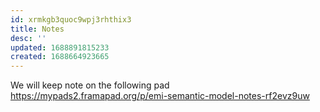 ```yaml
---
id: xrmkgb3quoc9wpj3rhthix3
title: Notes
desc: ''
updated: 1688891815233
created: 1688664923665
---
```


We will keep note on the following pad https://mypads2.framapad.org/p/emi-semantic-model-notes-rf2evz9uw

